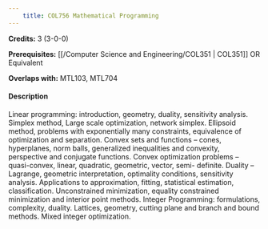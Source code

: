 ```yaml
---
    title: COL756 Mathematical Programming
---
```

**Credits:** 3 (3-0-0)



**Prerequisites:** [[/Computer Science and Engineering/COL351 | COL351]] OR Equivalent

**Overlaps with:** MTL103, MTL704

#### Description 
Linear programming: introduction, geometry, duality, sensitivity analysis. Simplex method, Large scale optimization, network simplex. Ellipsoid method, problems with exponentially many constraints, equivalence of optimization and separation. Convex sets and functions – cones, hyperplanes, norm balls, generalized inequalities and convexity, perspective and conjugate functions. Convex optimization problems – quasi-convex, linear, quadratic, geometric, vector, semi- definite. Duality – Lagrange, geometric interpretation, optimality conditions, sensitivity analysis. Applications to approximation, fitting, statistical estimation, classification. Unconstrained minimization, equality constrained minimization and interior point methods. Integer Programming: formulations, complexity, duality. Lattices, geometry, cutting plane and branch and bound methods. Mixed integer optimization.